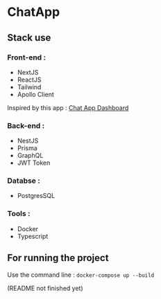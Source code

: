 # ChatApp

## Stack use

### Front-end :

- NextJS
- ReactJS
- Tailwind
- Apollo Client

Inspired by this app : <a href="https://dribbble.com/shots/24323558-Chat-App-Dashboard">Chat App Dashboard</a>

### Back-end :

- NestJS
- Prisma
- GraphQL
- JWT Token

### Databse :

- PostgresSQL

### Tools :

- Docker
- Typescript

## For running the project

Use the command line :
```docker-compose up --build```

(README not finished yet)
